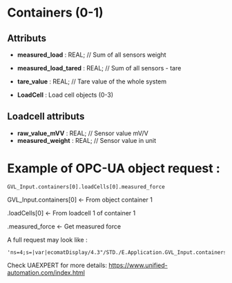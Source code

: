 
# Containers (0-1)
## Attributs

* **measured_load** : REAL; // Sum of all sensors weight
* **measured_load_tared** : REAL; // Sum of all sensors - tare
* **tare_value** : REAL; // Tare value of the whole system

* **LoadCell** : Load cell objects (0-3)

## Loadcell attributs
* **raw_value_mVV** : REAL; // Sensor value mV/V
* **measured_weight** : REAL; // Sensor value in unit


# Example of OPC-UA object request :

	GVL_Input.containers[0].loadCells[0].measured_force


GVL_Input.containers[0] <- From object container 1

.loadCells[0] <- From loadcell 1 of container 1

.measured_force <- Get measured force


A full request may look like :

	'ns=4;s=|var|ecomatDisplay/4.3"/STD./E.Application.GVL_Input.containers[0].measured_load_tared'

Check UAEXPERT for more details:
https://www.unified-automation.com/index.html
